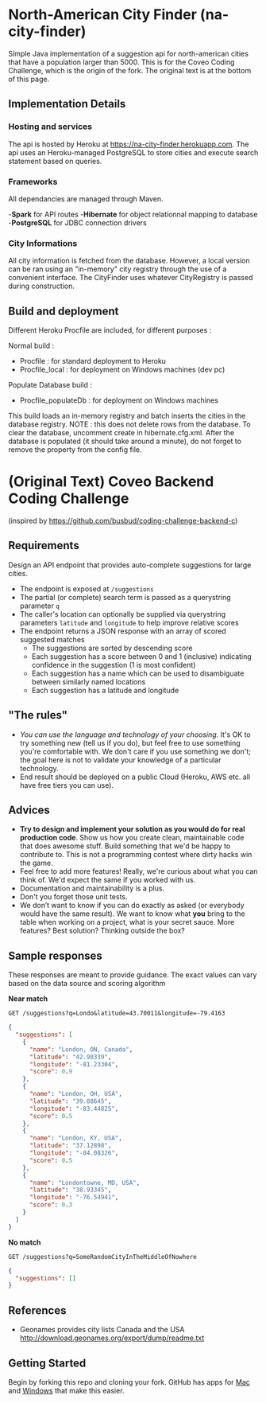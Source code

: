 


# North-American City Finder (na-city-finder)

Simple Java implementation of a suggestion api for north-american cities that have a population larger than 5000. 
This is for the Coveo Coding Challenge, which is the origin of the fork. The original text is at the bottom of this page.

## Implementation Details

### Hosting and services

The api is hosted by Heroku at https://na-city-finder.herokuapp.com. The api uses an Heroku-managed PostgreSQL to store cities
and execute search statement based on queries.

### Frameworks

All dependancies are managed through Maven.

-**Spark** for API routes
-**Hibernate** for object relationnal mapping to database
-**PostgreSQL** for JDBC connection drivers

### City Informations

All city information is fetched from the database. However, a local version can be ran using an "in-memory" city registry through
the use of a convenient interface. The CityFinder uses whatever CityRegistry is passed during construction.

## Build and deployment

Different Heroku Procfile are included, for different purposes :

Normal build :
- Procfile : for standard deployment to Heroku
- Procfile_local : for deployment on Windows machines (dev pc)

Populate Database build :
- Procfile_populateDb : for deployment on Windows machines

This build loads an in-memory registry and batch inserts the cities in the database registry. NOTE : this does not delete 
rows from the database. To clear the database, uncomment <property name="hbm2ddl.auto">create</property> in hibernate.cfg.xml.
After the database is populated (it should take around a minute), do not forget to remove the property from the config file.




# (Original Text) Coveo Backend Coding Challenge
(inspired by https://github.com/busbud/coding-challenge-backend-c)

## Requirements

Design an API endpoint that provides auto-complete suggestions for large cities.

- The endpoint is exposed at `/suggestions`
- The partial (or complete) search term is passed as a querystring parameter `q`
- The caller's location can optionally be supplied via querystring parameters `latitude` and `longitude` to help improve relative scores
- The endpoint returns a JSON response with an array of scored suggested matches
    - The suggestions are sorted by descending score
    - Each suggestion has a score between 0 and 1 (inclusive) indicating confidence in the suggestion (1 is most confident)
    - Each suggestion has a name which can be used to disambiguate between similarly named locations
    - Each suggestion has a latitude and longitude

## "The rules"

- *You can use the language and technology of your choosing.* It's OK to try something new (tell us if you do), but feel free to use something you're comfortable with. We don't care if you use something we don't; the goal here is not to validate your knowledge of a particular technology.
- End result should be deployed on a public Cloud (Heroku, AWS etc. all have free tiers you can use).

## Advices

- **Try to design and implement your solution as you would do for real production code**. Show us how you create clean, maintainable code that does awesome stuff. Build something that we'd be happy to contribute to. This is not a programming contest where dirty hacks win the game.
- Feel free to add more features! Really, we're curious about what you can think of. We'd expect the same if you worked with us.
- Documentation and maintainability is a plus.
- Don't you forget those unit tests.
- We don’t want to know if you can do exactly as asked (or everybody would have the same result). We want to know what **you** bring to the table when working on a project, what is your secret sauce. More features? Best solution? Thinking outside the box?

## Sample responses

These responses are meant to provide guidance. The exact values can vary based on the data source and scoring algorithm

**Near match**

    GET /suggestions?q=Londo&latitude=43.70011&longitude=-79.4163

```json
{
  "suggestions": [
    {
      "name": "London, ON, Canada",
      "latitude": "42.98339",
      "longitude": "-81.23304",
      "score": 0.9
    },
    {
      "name": "London, OH, USA",
      "latitude": "39.88645",
      "longitude": "-83.44825",
      "score": 0.5
    },
    {
      "name": "London, KY, USA",
      "latitude": "37.12898",
      "longitude": "-84.08326",
      "score": 0.5
    },
    {
      "name": "Londontowne, MD, USA",
      "latitude": "38.93345",
      "longitude": "-76.54941",
      "score": 0.3
    }
  ]
}
```

**No match**

    GET /suggestions?q=SomeRandomCityInTheMiddleOfNowhere

```json
{
  "suggestions": []
}
```

## References

- Geonames provides city lists Canada and the USA http://download.geonames.org/export/dump/readme.txt

## Getting Started

Begin by forking this repo and cloning your fork. GitHub has apps for [Mac](http://mac.github.com/) and
[Windows](http://windows.github.com/) that make this easier.
